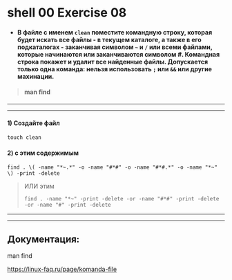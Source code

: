 # shell 00 Exercise 08

- #### В файле с именем `clean` поместите командную строку, которая будет искать все файлы - в текущем каталоге, а также в его подкаталогах - заканчивая символом `~` и `/` или всеми файлами, которые начинаются или заканчиваются символом #. Командная строка покажет и удалит все найденные файлы. Допускается только одна команда: нельзя использовать `;` или `&&` или другие махинации.


> #### man find


---
---


#### 1) Создайте файл

    touch clean




#### 2) с этим содержимым

    find . \( -name "*~.*" -o -name "#*#" -o -name "#*#.*" -o -name "*~" \) -print -delete



> ИЛИ этим
>   ```
>   find . -name "*~" -print -delete -or -name "#*#" -print -delete -or -name "#" -print -delete
>   ```


---
---


## Документация:


man find

https://linux-faq.ru/page/komanda-file


